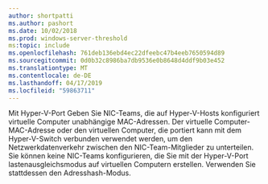 ```yaml
---
author: shortpatti
ms.author: pashort
ms.date: 10/02/2018
ms.prod: windows-server-threshold
ms:topic: include
ms.openlocfilehash: 761deb136ebd4ec22dfeebc47b4eeb7650594d89
ms.sourcegitcommit: 0d0b32c8986ba7db9536e0b8648d4ddf9b03e452
ms.translationtype: MT
ms.contentlocale: de-DE
ms.lasthandoff: 04/17/2019
ms.locfileid: "59863711"
---
```

Mit Hyper-V-Port Geben Sie NIC-Teams, die auf Hyper-V-Hosts konfiguriert virtuelle Computer unabhängige MAC-Adressen.  Der virtuelle Computer-MAC-Adresse oder den virtuellen Computer, die portiert kann mit dem Hyper-V-Switch verbunden verwendet werden, um den Netzwerkdatenverkehr zwischen den NIC-Team-Mitglieder zu unterteilen. Sie können keine NIC-Teams konfigurieren, die Sie mit der Hyper-V-Port lastenausgleichsmodus auf virtuellen Computern erstellen. Verwenden Sie stattdessen den Adresshash-Modus. 